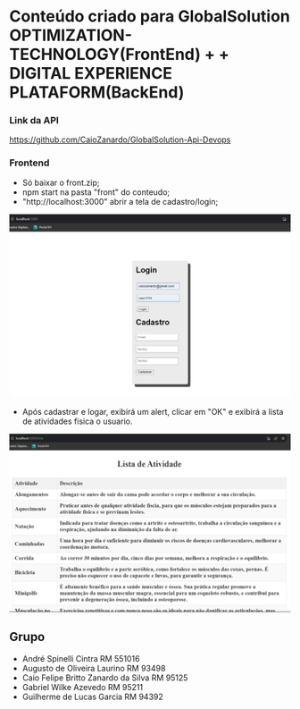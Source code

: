 # Conteúdo criado para GlobalSolution OPTIMIZATION-TECHNOLOGY(FrontEnd) + + DIGITAL EXPERIENCE PLATAFORM(BackEnd)

### Link da API

https://github.com/CaioZanardo/GlobalSolution-Api-Devops

### Frontend

- Só baixar o front.zip;
- npm start na pasta "front" do conteudo;
- "http://localhost:3000" abrir a tela de cadastro/login;
  
![PRINT!](login.png)

- Após cadastrar e logar, exibirá um alert, clicar em "OK" e exibirá a lista de atividades fisica o usuario.
  
![PRINT!](lista.png)

## Grupo

- André Spinelli Cintra RM 551016
- Augusto de Oliveira Laurino RM 93498
- Caio Felipe Britto Zanardo da Silva RM 95125
- Gabriel Wilke Azevedo RM 95211
- Guilherme de Lucas Garcia RM 94392
